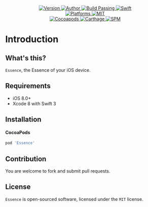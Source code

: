 
<p align="center">
  <!-- <img src="" alt="Essence"> -->
  <br/><a href="https://cocoapods.org/pods/Essence">
  <img alt="Version" src="https://img.shields.io/badge/version-1.2.0-brightgreen.svg">
  <img alt="Author" src="https://img.shields.io/badge/author-Meniny-blue.svg">
  <img alt="Build Passing" src="https://img.shields.io/badge/build-passing-brightgreen.svg">
  <img alt="Swift" src="https://img.shields.io/badge/swift-3.0%2B-orange.svg">
  <br/>
  <img alt="Platforms" src="https://img.shields.io/badge/platform-iOS-lightgrey.svg">
  <img alt="MIT" src="https://img.shields.io/badge/license-MIT-blue.svg">
  <br/>
  <img alt="Cocoapods" src="https://img.shields.io/badge/cocoapods-compatible-brightgreen.svg">
  <img alt="Carthage" src="https://img.shields.io/badge/carthage-working%20on-red.svg">
  <img alt="SPM" src="https://img.shields.io/badge/swift%20package%20manager-working%20on-red.svg">
  </a>
</p>

# Introduction

## What's this?

`Essence`, the Essence of your iOS device.

## Requirements

* iOS 8.0+
* Xcode 8 with Swift 3

## Installation

#### CocoaPods

```ruby
pod 'Essence'
```

## Contribution

You are welcome to fork and submit pull requests.

## License

`Essence` is open-sourced software, licensed under the `MIT` license.
